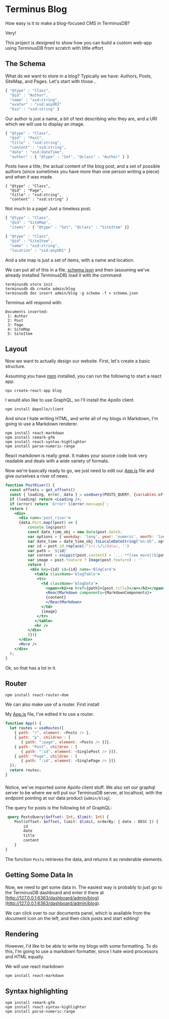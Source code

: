 # Terminus Blog

How easy is it to make a blog-focused CMS in TerminusDB?

Very!

This project is designed to show how you can build a custom web-app
using TerminusDB from scratch with little effort.

## The Schema

What do we want to store in a blog?  Typically we have: Authors, Posts, SiteMap,
and Pages. Let's start with those...

```javascript
{ "@type" : "Class",
  "@id" : "Author",
  "name" : "xsd:string",
  "avatar" : "xsd:anyURI"
  "bio" : "xsd:string" }
```

Our author is just a name, a bit of text describing who they are, and
a URI which we will use to display an image.

```javascript
{ "@type" : "Class",
  "@id" : "Post",
  "title" : "xsd:string",
  "content" : "xsd:string",
  "date" : "xsd:dateTime",
  "author" : { "@type" : "Set", "@class" : "Author" } }
```

Posts have a title, the actual content of the blog post, and a set of
possible authors (since sometimes you have more than one person
writing a piece) and when it was made.

```
{ "@type" : "Class",
  "@id" : "Page",
  "title" : "xsd:string",
  "content" : "xsd:string" }
```

Not much to a page! Just a timeless post.

```javascript
{ "@type" : "Class",
  "@id" : "SiteMap",
  "items" : { "@type" : "Set", "@class" : "SiteItem" }}

{ "@type" : "Class",
  "@id" : "SiteItem",
  "name" : "xsd:string",
  "location" : "xsd:anyURI" }
```

And a site map is just a set of items, with a name and location.

We can put all of this in a file, [schema.json](schema.json) and then (assuming we've already installed TerminusDB) load it with the command:

```shell
terminusdb store init
terminusdb db create admin/blog
terminusdb doc insert admin/blog -g schema -f < schema.json
```

Terminus will respond with:

```shell
Documents inserted:
 1: Author
 2: Post
 3: Page
 4: SiteMap
 5: SiteItem
```

## Layout

Now we want to actually design our website. First, let's create a
basic structure.

Assuming you have [npm](https://docs.npmjs.com/downloading-and-installing-node-js-and-npm) installed, you can run the following to start a react app.

```shell
npx create-react-app blog
```

I would also like to use GraphQL, so I'll install the Apollo client.

```shell
npm install @apollo/client
```

And since I hate writing HTML, and write all of my blogs in Markdown,
I'm going to use a Markdown renderer.

```shell
npm install react-markdown
npm install remark-gfm
npm install react-syntax-highlighter
npm install parse-numeric-range
```

React markdown is really great. It makes your source code look very
readable and deals with a wide variety of formats.


Now we're basically ready to go, we just need to edit our [App.js](../assets/App.js) file
and give ourselves a river of news.

```jsx
function PostRiver() {
  const offsets = get_offsets()
  const { loading, error, data } = useQuery(POSTS_QUERY, {variables:offsets});
  if (loading) return <Loading />;
  if (error) return `Error! ${error.message}`;
  return (
    <div>
      <div name='post_river'>
      {data.Post.map((post) => {
          console.log(post)
          const date_time_obj = new Date(post.date);
          var options = { weekday: 'long', year: 'numeric', month: 'long', day: 'numeric' }
          var date_time = date_time_obj.toLocaleDateString("en-US", options)
          var id = post.id.replace(/^iri:\/\/data/, '')
          var path = `${id}`
          var content = snippit(post.content) + `... **[see more](${path})**`
          var image = post.feature ? Image(post.feature) : ''
          return (
           <div key={id} id={id} name='BlogCard'>
             <table className='blogTable'>
              <tr>
                <td className='blogData'>
                  <span><h2><a href={path}>{post.title}</a></h2></span><em>{date_time}</em>
                  <ReactMarkdown components={MarkdownComponents}>
                  {content}
                  </ReactMarkdown>
                </td>
                {image}
              </tr>
             </table>
             <hr />
          </div>
          )})}
      </div>
      <More />
    </div>
  );
}
```

Ok, so that has a lot in it.

## Router

```shell
npm install react-router-dom
```

We can also make use of a router. First install 

My [App.js](../assets/App.js) file, I've edited it to use a router.

```js
function App() {
  let routes = useRoutes([
    { path: "/", element: <Posts /> },
    { path: "p", children : [
       { path: ":page", element: <Posts /> }]},
    { path: "Post", children : [
       { path: ":id", element: <SinglePost /> }]},
    { path: "Page", children : [
       { path: ":id", element: <SinglePage /> }]}
  ]);
  return routes;
}
```

###

Notice, we've imported some Apollo client stuff. We also set our
graphql server to be where we will put our TerminusDB server, at
localhost, with the endpoint pointing at our data product
(`admin/blog`).

The query for posts is the following bit of GraphQL:

```graphql
 query PostsQuery($offset: Int, $limit: Int) {
    Post(offset: $offset, limit: $limit, orderBy: { date : DESC }) {
        id
        date
        title
        content
    }
}
```

The function `Posts` retrieves the data, and returns it as renderable
elements.

## Getting Some Data In

Now, we need to get some data in. The easiest way is probably to just
go to the TerminusDB dashboard and enter it there at
[http://127.0.0.1:6363/dashboard/admin/blog](http://127.0.0.1:6363/dashboard/admin/blog).

We can click over to our documents panel, which is available from the
document icon on the left, and then click posts and start editing!


## Rendering

However, I'd like to be able to write my blogs with some
formatting. To do this, I'm going to use a markdown formatter, since I
hate word processors and HTML equally.

We will use react markdown

```shell
npm install react-markdown
```

## Syntax highlighting


```
npm install remark-gfm
npm install react-syntax-highlighter
npm install parse-numeric-range
```
